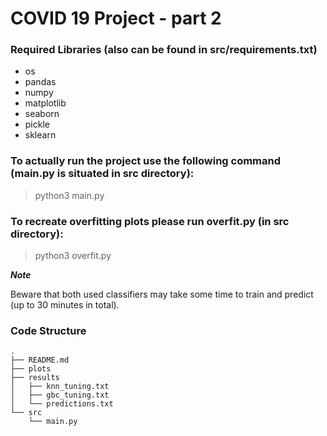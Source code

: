 # COVID 19 Project - part 2

### Required Libraries (also can be found in src/requirements.txt)

- os
- pandas
- numpy
- matplotlib
- seaborn
- pickle
- sklearn


### To actually run the project use the following command (main.py is situated in src directory):

> python3 main.py

### To recreate overfitting plots please run overfit.py (in src directory):

> python3 overfit.py

***Note***

Beware that both used classifiers may take some time to train and predict (up to 30 minutes in total).


### Code Structure

    .
    ├── README.md
    ├── plots
    ├── results
    │   ├── knn_tuning.txt  
    │   ├── gbc_tuning.txt  
    │   └── predictions.txt      
    └── src      
        └── main.py
